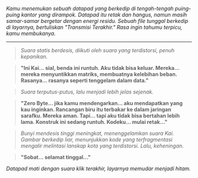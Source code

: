 _Kamu menemukan sebuah datapad yang berkedip di tengah-tengah puing-puing kantor yang dirampok. Datapad itu retak dan hangus, namun masih samar-samar bergetar dengan energi residu. Sebuah file tunggal berkedip di layarnya, bertuliskan "Transmisi Terakhir." Rasa ingin tahumu terpicu, kamu membukanya._

---

> _Suara statis berdesis, diikuti oleh suara yang terdistorsi, penuh kepanikan._

> **"Ini Kai... sial, benda ini runtuh. Aku tidak bisa keluar. Mereka... mereka menyuntikkan matriks, membuatnya kelebihan beban. Rasanya... rasanya seperti tenggelam dalam data."**

> _Suara terputus-putus, lalu menjadi lebih jelas sejenak._

> **"Zero Byte... jika kamu mendengarkan... aku mendapatkan yang kau inginkan. Rancangan biru itu terbakar ke dalam jaringan sarafku. Mereka aman. Tapi... tapi aku tidak bisa bertahan lebih lama. Konstruk ini sedang runtuh. Kodeku... mulai retak..."**

> _Bunyi mendesis tinggi meningkat, menenggelamkan suara Kai. Gambar berkedip liar, menunjukkan kode yang terfragmentasi mengalir melintasi lanskap kota yang terdistorsi. Lalu, keheningan._

> **"Sobat... selamat tinggal..."**

_Datapad mati dengan suara klik terakhir, layarnya memudar menjadi hitam._
